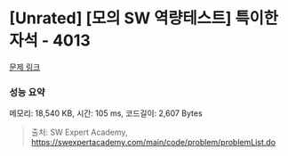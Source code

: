 # [Unrated] [모의 SW 역량테스트] 특이한 자석 - 4013 

[문제 링크](https://swexpertacademy.com/main/code/problem/problemDetail.do?contestProbId=AWIeV9sKkcoDFAVH) 

### 성능 요약

메모리: 18,540 KB, 시간: 105 ms, 코드길이: 2,607 Bytes



> 출처: SW Expert Academy, https://swexpertacademy.com/main/code/problem/problemList.do